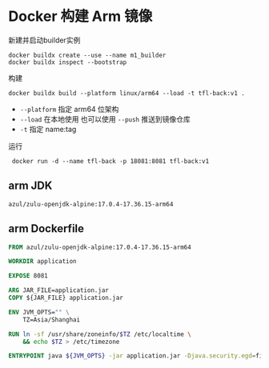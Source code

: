 # Docker 构建 Arm 镜像

新建并启动builder实例

```shell
docker buildx create --use --name m1_builder
docker buildx inspect --bootstrap
```

构建

```shell
docker buildx build --platform linux/arm64 --load -t tfl-back:v1 .
```

- `--platform` 指定 arm64 位架构
- `--load` 在本地使用 也可以使用 `--push` 推送到镜像仓库
- `-t` 指定 name:tag

运行

```shell
 docker run -d --name tfl-back -p 18081:8081 tfl-back:v1
```


## arm JDK

```text
azul/zulu-openjdk-alpine:17.0.4-17.36.15-arm64
```


## arm Dockerfile

```dockerfile
FROM azul/zulu-openjdk-alpine:17.0.4-17.36.15-arm64

WORKDIR application

EXPOSE 8081

ARG JAR_FILE=application.jar
COPY ${JAR_FILE} application.jar

ENV JVM_OPTS="" \
    TZ=Asia/Shanghai

RUN ln -sf /usr/share/zoneinfo/$TZ /etc/localtime \
    && echo $TZ > /etc/timezone

ENTRYPOINT java ${JVM_OPTS} -jar application.jar -Djava.security.egd=file:/dev/./urandom
```